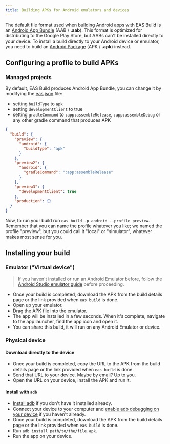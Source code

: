 ```yaml
---
title: Building APKs for Android emulators and devices
---
```


The default file format used when building Android apps with EAS Build is an [Android App Bundle](https://developer.android.com/platform/technology/app-bundle) (AAB / **.aab**). This format is optimized for distributing to the Google Play Store, but AABs can't be installed directly to your device. To install a build directly to your Android device or emulator, you need to build an [Android Package](https://en.wikipedia.org/wiki/Android_application_package) (APK / **.apk**) instead.

## Configuring a profile to build APKs

### Managed projects

By default, EAS Build produces Android App Bundle, you can change it by modifying the [eas.json](/build/eas-json.md) file:

- setting `buildType` to `apk`
- setting `developmentClient` to true
- setting `gradleCommand` to `:app:assembleRelease`, `:app:assembleDebug` or any other gradle command that produces APK

```json
{
  "build": {
    "preview": {
      "android": {
        "buildType": "apk"
      }
    },
    "preview2": {
      "android": {
        "gradleCommand": ":app:assembleRelease"
      }
    },
    "preview3": {
      "developmentClient": true
    },
    "production": {}
  }
}
```

Now, to run your build run `eas build -p android --profile preview`. Remember that you can name the profile whatever you like; we named the profile "preview", but you could call it "local" or "simulator", whatever makes most sense for you.

## Installing your build

### Emulator ("Virtual device")

> If you haven't installed or run an Android Emulator before, follow the [Android Studio emulator guide](/workflow/android-studio-emulator.md) before proceeding.

- Once your build is completed, download the APK from the build details page or the link provided when `eas build` is done.
- Open up your emulator.
- Drag the APK file into the emulator.
- The app will be installed in a few seconds. When it's complete, navigate to the app launcher, find the app icon and open it.
- You can share this build, it will run on any Android Emulator or device.

### Physical device

#### Download directly to the device

- Once your build is completed, copy the URL to the APK from the build details page or the link provided when `eas build` is done.
- Send that URL to your device. Maybe by email? Up to you.
- Open the URL on your device, install the APK and run it.

#### Install with `adb`

- [Install adb](https://developer.android.com/studio/command-line/adb) if you don't have it installed already.
- Connect your device to your computer and [enable adb debugging on your device](https://developer.android.com/studio/command-line/adb#Enabling) if you haven't already.
- Once your build is completed, download the APK from the build details page or the link provided when `eas build` is done.
- Run `adb install path/to/the/file.apk`.
- Run the app on your device.
